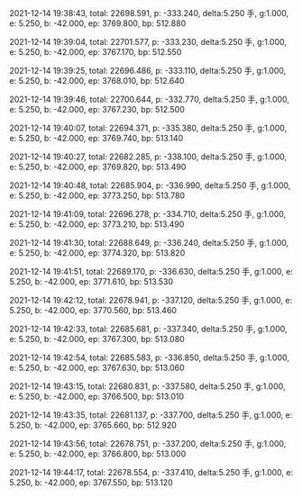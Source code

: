 2021-12-14 19:38:43, total: 22698.591, p: -333.240, delta:5.250 手, g:1.000, e: 5.250, b: -42.000, ep: 3769.800, bp: 512.880

2021-12-14 19:39:04, total: 22701.577, p: -333.230, delta:5.250 手, g:1.000, e: 5.250, b: -42.000, ep: 3767.170, bp: 512.550

2021-12-14 19:39:25, total: 22696.486, p: -333.110, delta:5.250 手, g:1.000, e: 5.250, b: -42.000, ep: 3768.010, bp: 512.640

2021-12-14 19:39:46, total: 22700.644, p: -332.770, delta:5.250 手, g:1.000, e: 5.250, b: -42.000, ep: 3767.230, bp: 512.500

2021-12-14 19:40:07, total: 22694.371, p: -335.380, delta:5.250 手, g:1.000, e: 5.250, b: -42.000, ep: 3769.740, bp: 513.140

2021-12-14 19:40:27, total: 22682.285, p: -338.100, delta:5.250 手, g:1.000, e: 5.250, b: -42.000, ep: 3769.820, bp: 513.490

2021-12-14 19:40:48, total: 22685.904, p: -336.990, delta:5.250 手, g:1.000, e: 5.250, b: -42.000, ep: 3773.250, bp: 513.780

2021-12-14 19:41:09, total: 22696.278, p: -334.710, delta:5.250 手, g:1.000, e: 5.250, b: -42.000, ep: 3773.210, bp: 513.490

2021-12-14 19:41:30, total: 22688.649, p: -336.240, delta:5.250 手, g:1.000, e: 5.250, b: -42.000, ep: 3774.320, bp: 513.820

2021-12-14 19:41:51, total: 22689.170, p: -336.630, delta:5.250 手, g:1.000, e: 5.250, b: -42.000, ep: 3771.610, bp: 513.530

2021-12-14 19:42:12, total: 22678.941, p: -337.120, delta:5.250 手, g:1.000, e: 5.250, b: -42.000, ep: 3770.560, bp: 513.460

2021-12-14 19:42:33, total: 22685.681, p: -337.340, delta:5.250 手, g:1.000, e: 5.250, b: -42.000, ep: 3767.300, bp: 513.080

2021-12-14 19:42:54, total: 22685.583, p: -336.850, delta:5.250 手, g:1.000, e: 5.250, b: -42.000, ep: 3767.630, bp: 513.060

2021-12-14 19:43:15, total: 22680.831, p: -337.580, delta:5.250 手, g:1.000, e: 5.250, b: -42.000, ep: 3766.500, bp: 513.010

2021-12-14 19:43:35, total: 22681.137, p: -337.700, delta:5.250 手, g:1.000, e: 5.250, b: -42.000, ep: 3765.660, bp: 512.920

2021-12-14 19:43:56, total: 22678.751, p: -337.200, delta:5.250 手, g:1.000, e: 5.250, b: -42.000, ep: 3766.800, bp: 513.000

2021-12-14 19:44:17, total: 22678.554, p: -337.410, delta:5.250 手, g:1.000, e: 5.250, b: -42.000, ep: 3767.550, bp: 513.120